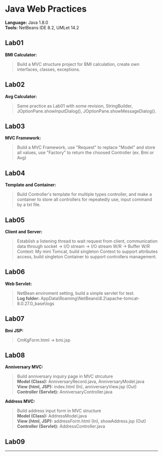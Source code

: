# Java Web Practices

**Language:** Java 1.8.0  
**Tools:** NetBeans IDE 8.2, UMLet 14.2  

## Lab01
**BMI Calculator:**
>Build a MVC structure project for BMI calculation, create own interfaces, classes, exceptions.  

## Lab02
**Avg Calculator:**
>Same practice as Lab01 with some revision, StringBuilder, JOptionPane.showInputDialog(), JOptionPane.showMessageDialog().

## Lab03
**MVC Framework:**
>Build a MVC Framework, use "Request" to replace "Model" and store all values, use "Factory" to return the choosed Controller (ex. Bmi or Avg)

## Lab04
**Template and Container:**
>Build Controller's template for multiple types controller, and make a container to store all controllers for repeatedly use, input command by a txt file.  

## Lab05
**Client and Server:**
>Establish a listening thread to wait request from client, communication data through socket -> I/O stream -> I/O stream W/R -> Buffer W/R  
Context: My mini Tomcat, build singleton Context to support attributes access, build singleton Container to support controllers management.  

## Lab06
**Web Servlet:**
>NetBean enviroment setting, build a simple servlet for test.  
**Log folder:** AppData\Roaming\NetBeans\8.2\apache-tomcat-8.0.27.0_base\logs  

## Lab07
**Bmi JSP:**
>CmKgForm.html -> bmi.jsp  

## Lab08
**Anniversary MVC:**
>Build anniversary inquiry page in MVC strcuture  
**Model (Class):** AnniversaryRecord.java, AnniversaryModel.java  
**View (html, JSP):** index.html (In),  anniversaryView.jsp (Out)  
**Controller (Servlet):** AnniversaryController.java  

**Address MVC:**
>Build address input form in MVC structure  
**Model (Class):** AddressModel.java  
**View (html, JSP):** addressForm.html (In), showAddress.jsp (Out)  
**Controller (Servlet):** AddressController.java  

## Lab09
****
